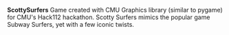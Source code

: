 **ScottySurfers**
Game created with CMU Graphics library (similar to pygame) for CMU's Hack112 hackathon. Scotty Surfers mimics the popular game Subway Surfers, yet with a few iconic twists.
